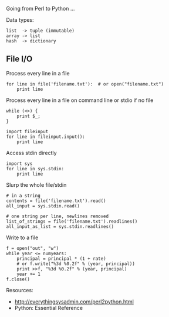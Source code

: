 Going from Perl to Python ...

Data types:

	list  -> tuple (immutable)
    array -> list
    hash  -> dictionary

File I/O
--------

Process every line in a file
	
    for line in file('filename.txt'):  # or open("filename.txt")
        print line

Process every line in a file on command line or stdio if no file

    while (<>) { 
		print $_;
	}

	import fileinput
	for line in fileinput.input():
		print line

Access stdin directly

    import sys
    for line in sys.stdin:
        print line

Slurp the whole file/stdin

    # in a string
    contents = file('filename.txt').read()
    all_input = sys.stdin.read()

    # one string per line, newlines removed
    list_of_strings = file('filename.txt').readlines()
    all_input_as_list = sys.stdin.readlines()

Write to a file

    f = open("out", "w")
    while year <= numyears:
        principal = principal * (1 + rate)
        # or f.write("%3d %0.2f" % (year, principal))
        print >>f, "%3d %0.2f" % (year, principal)
        year += 1
    f.close()

Resources:

* http://everythingsysadmin.com/perl2python.html
* Python: Essential Reference
